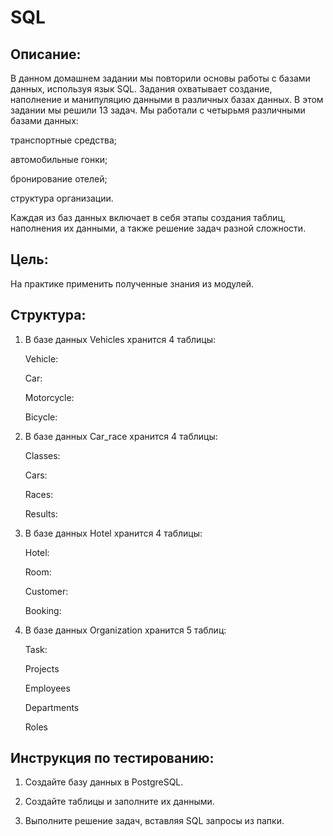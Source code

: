 # SQL
Описание: 
----------
В данном домашнем задании мы повторили основы работы с базами данных, используя язык SQL. Задания охватывает создание, наполнение и манипуляцию данными в различных базах данных. В этом задании мы решили 13 задач. Мы работали с четырьмя различными базами данных:

транспортные средства;

автомобильные гонки;

бронирование отелей;

структура организации.

Каждая из баз данных включает в себя этапы создания таблиц, наполнения их данными, а также решение задач разной сложности.

Цель: 
---------------
На практике применить полученные знания из модулей.

Структура: 
---------
1. В базе данных Vehicles хранится 4 таблицы:
 
   Vehicle:

   Car: 
  
   Motorcycle:
  
   Bicycle:

2. В базе данных Car_race хранится 4 таблицы:

   Classes:

   Cars:

   Races:

   Results:

3. В базе данных Hotel хранится 4 таблицы:
 
   Hotel:

   Room:
  
   Customer:
  
   Booking:

4. В базе данных Organization хранится 5 таблиц:

   Task:

   Projects

   Employees

   Departments

   Roles

Инструкция по тестированию: 
--------------------
1. Создайте базу данных в PostgreSQL.

2. Создайте таблицы и заполните их данными.

3. Выполните решение задач, вставляя SQL запросы из папки.
   
